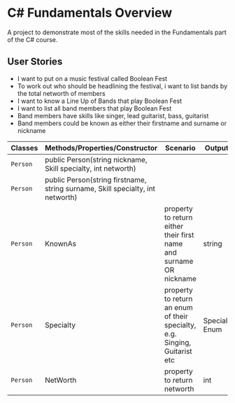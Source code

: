 # C# Fundamentals Overview

A project to demonstrate most of the skills needed in the Fundamentals part of the C# course.

## User Stories

- I want to put on a music festival called Boolean Fest
- To work out who should be headlining the festival, i want to list bands by the total networth of members
- I want to know a Line Up of Bands that play Boolean Fest
- I want to list all band members that play Boolean Fest
- Band members have skills like singer, lead guitarist, bass, guitarist
- Band members could be known as either their firstname and surname or nickname


| Classes         | Methods/Properties/Constructor                                            | Scenario                        | Outputs          |
|-----------------|----------------------------------------------------|---------------------------------|------------------|
|`Person`|  public Person(string nickname, Skill specialty, int networth)     |        |        |
|`Person`|  public Person(string firstname, string surname, Skill specialty, int networth)     |        |        |
|`Person`|  KnownAs                   | property to return either their first name and surname OR nickname      | string            |
|`Person`|  Specialty | property to return an enum of their specialty, e.g. Singing, Guitarist etc | Specialty Enum             |
|`Person`|  NetWorth | property to return networth | int             |

